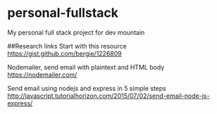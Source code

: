 # personal-fullstack
My personal full stack project for dev mountain

##Research links
Start with this resource
https://gist.github.com/bergie/1226809

Nodemailer, send email with plaintext and HTML body
https://nodemailer.com/

Send email using nodejs and express in 5 simple steps
http://javascript.tutorialhorizon.com/2015/07/02/send-email-node-js-express/
